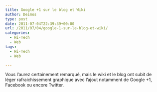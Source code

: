 ```yaml
---
title: Google +1 sur le blog et Wiki
author: Deimos
type: post
date: 2011-07-04T22:39:39+00:00
url: /2011/07/04/google-1-sur-le-blog-et-wiki/
categories:
  - Hi-Tech
  - Web
tags:
  - Hi-Tech
  - Web

---
```


Vous l’aurez certainement remarqué, mais le wiki et le blog ont subit de léger rafraichissement graphique avec l’ajout notamment de Google +1, Facebook ou encore Twitter.

